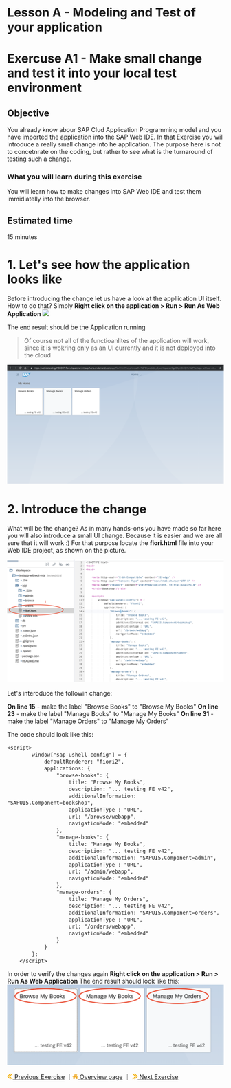 # Lesson A - Modeling and Test of your application
# Exercuse A1 - Make small change and test it into your local test environment

## Objective
You already know abour SAP Clud Application Programming model and you have imported the application into the SAP Web IDE. In that Exercise you will introduce a really small change into he application. The purpose here is not to concetnrate on the coding, but rather to see what is the turnaround of testing such a change. 

### What you will learn during this exercise
You will learn how to make changes into SAP Web IDE and test them immidiatelly into the browser.

## Estimated time
15 minutes

# 1. Let's see how the application looks like
Before introducing the change let us have a look at the appllication UI itself. How to do that? Simply **Right click on the application > Run > Run As Web Application**
![](../../images/a/а1_run_as_webapp.png)

The end result should be the Application running 
>Of course not all of the functioanlites of the application will work, since it is wokring only as an UI currently and it is not deployed into the cloud

![](../../images/a/a1_app_ui.png)



# 2. Introduce the change
What will be the change? As in many hands-ons you have made so far here you will also introduce a small UI change. Because it is easier and we are all sure that it will work :) For that purpose locate the **fiori.html** file into your Web IDE project, as shown on the picture.

![](../../images/a/a1_locate_fiori_html.png)

Let's interoduce the followin change: 

**On line 15** - make the label "Browse Books" to "Browse My Books"
**On line 23** - make the label "Manage Books" to "Manage My Books"
**On line 31** - make the label "Manage Orders" to "Manage My Orders"

The code should look like this: 

```
<script>
		window["sap-ushell-config"] = {
			defaultRenderer: "fiori2",
			applications: {
				"browse-books": {
					title: "Browse My Books",
					description: "... testing FE v42",
					additionalInformation: "SAPUI5.Component=bookshop",
					applicationType : "URL",
					url: "/browse/webapp",
					navigationMode: "embedded"
				},
				"manage-books": {
					title: "Manage My Books",
					description: "... testing FE v42",
					additionalInformation: "SAPUI5.Component=admin",
					applicationType : "URL",
					url: "/admin/webapp",
					navigationMode: "embedded"
				},
				"manage-orders": {
					title: "Manage My Orders",
					description: "... testing FE v42",
					additionalInformation: "SAPUI5.Component=orders",
					applicationType : "URL",
					url: "/orders/webapp",
					navigationMode: "embedded"
				}
			}
		};
	</script>
```


In order to verify the changes again **Right click on the application > Run > Run As Web Application** 
The end result should look like this:
![](../../images/a/a1_verify_ui.png)

[![](../../images/nav-previous.png) Previous Exercise](../../preparations/A.md) ｜[![](../../images/nav-home.png) Overview page](../../README.md) ｜ [![](../../images/nav-next.png) Next Exercise](../exercises/A2/README.md)